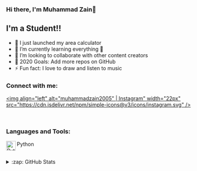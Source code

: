 ### Hi there, I'm Muhammad Zain👋


## I'm a Student!!

- 🔭 I just launched my area calculator
- 🌱 I’m currently learning everything 🤣
- 👯 I’m looking to collaborate with other content creators
- 🥅 2020 Goals: Add more repos on GitHub
- ⚡ Fun fact: I love to draw and listen to music


### Connect with me:

[<img align="left" alt="muhammadzain2005" | Instagram" width="22px" src="https://cdn.jsdelivr.net/npm/simple-icons@v3/icons/instagram.svg" />][instagram]

<br />

### Languages and Tools:

<img align="left" alt="Python" width="26px" src="https://upload.wikimedia.org/wikipedia/commons/thumb/c/c3/Python-logo-notext.svg/1200px-Python-logo-notext.svg.png" />Python

<br />

</details>

<details>
  <summary>:zap: GitHub Stats</summary>

 [![Muhammad Zain's github stats](https://github-readme-stats.vercel.app/api?username=MuhammadZain2005)](https://github.com/anuraghazra/github-readme-stats)

</details>


[instagram]: https://instagram.com/muhammadzain2005
